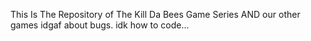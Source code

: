 This Is The Repository of The Kill Da Bees Game Series AND our other games
idgaf about bugs. 
idk how to code...
